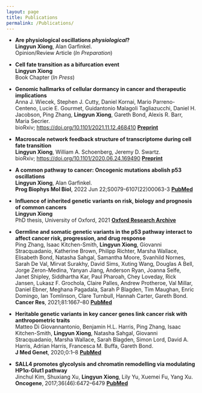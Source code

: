 ```yaml
---
layout: page
title: Publications
permalink: /Publications/
---
```


- **Are physiological oscillations *physiological*?** \
**Lingyun Xiong**, Alan Garfinkel. \
Opinion/Review Article (*In Preparation*)

- **Cell fate transition as a bifurcation event** \
**Lingyun Xiong** \
Book Chapter (*In Press*)

- **Genomic hallmarks of cellular dormancy in cancer and therapeutic implications** \
Anna J. Wiecek, Stephen J. Cutty, Daniel Kornai, Mario Parreno-Centeno, Lucie E. Gourmet, Guidantonio Malagoli Tagliazucchi, Daniel H. Jacobson, Ping Zhang, **Lingyun Xiong**, Gareth Bond, Alexis R. Barr, Maria Secrier. \
bioRxiv; https://doi.org/10.1101/2021.11.12.468410 [**Preprint**](https://doi.org/10.1101/2021.11.12.468410)

- **Macroscale network feedback structure of transcriptome during cell fate transition** \
**Lingyun Xiong**, William A. Schoenberg, Jeremy D. Swartz. \
bioRxiv; https://doi.org/10.1101/2020.06.24.169490 [**Preprint**](https://doi.org/10.1101/2020.06.24.169490)

- **A common pathway to cancer: Oncogenic mutations abolish p53 oscillations** \
**Lingyun Xiong**, Alan Garfinkel. \
**Prog Biophys Mol Biol**, 2022 Jun 22;S0079-6107(22)00063-3 [**PubMed**](https://pubmed.ncbi.nlm.nih.gov/35752348/)

- **Influence of inherited genetic variants on risk, biology and prognosis of common cancers** \
**Lingyun Xiong**\
PhD thesis, University of Oxford, 2021 [**Oxford Research Archive**](https://ora.ox.ac.uk/objects/uuid:feb0efe8-d01c-4758-976a-fb3ac031f061)

- **Germline and somatic genetic variants in the p53 pathway interact to affect cancer risk, progression, and drug response** \
Ping Zhang, Isaac Kitchen-Smith, **Lingyun Xiong**, Giovanni Stracquadanio, Katherine Brown, Philipp Richter, Marsha Wallace, Elisabeth Bond, Natasha Sahgal, Samantha Moore, Svanhild Nornes, Sarah De Val, Mirvat Surakhy, David Sims, Xuting Wang, Douglas A Bell, Jorge Zeron-Medina, Yanyan Jiang, Anderson Ryan, Joanna Selfe, Janet Shipley, Siddhartha Kar, Paul Pharoah, Chey Loveday, Rick Jansen, Lukasz F. Grochola, Claire Palles, Andrew Protheroe, Val Millar, Daniel Ebner, Meghana Pagadala, Sarah P Blagden, Tim Maughan, Enric Domingo, Ian Tomlinson, Clare Turnbull, Hannah Carter, Gareth Bond. \
**Cancer Res**, 2021;81:1667–80	[**PubMed**](https://pubmed.ncbi.nlm.nih.gov/33558336/)

- **Heritable genetic variants in key cancer genes link cancer risk with anthropometric traits** \
Matteo Di Giovannantonio, Benjamin H.L. Harris, Ping Zhang, Isaac Kitchen-Smith, **Lingyun Xiong**, Natasha Sahgal, Giovanni Stracquadanio, Marsha Wallace, Sarah Blagden, Simon Lord, David A. Harris, Adrian Harris, Francesca M. Buffa, Gareth Bond. \
**J Med Genet**, 2020;0:1–8 [**PubMed**](https://pubmed.ncbi.nlm.nih.gov/32591342/) 

- **SALL4 promotes glycolysis and chromatin remodelling via modulating HP1α-Glut1 pathway** \
Jinchul Kim, Shuxiang Xu, **Lingyun Xiong**, Lily Yu, Xuemei Fu, Yang Xu. \
**Oncogene**, 2017;36(46):6472–6479 [**PubMed**](https://pubmed.ncbi.nlm.nih.gov/28759035/)




